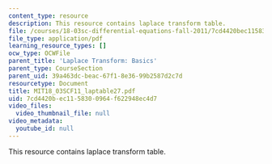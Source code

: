 ```yaml
---
content_type: resource
description: This resource contains laplace transform table.
file: /courses/18-03sc-differential-equations-fall-2011/7cd4420bec1158300964f622948ec4d7_MIT18_03SCF11_laptable27.pdf
file_type: application/pdf
learning_resource_types: []
ocw_type: OCWFile
parent_title: 'Laplace Transform: Basics'
parent_type: CourseSection
parent_uid: 39a463dc-beac-67f1-8e36-99b2587d2c7d
resourcetype: Document
title: MIT18_03SCF11_laptable27.pdf
uid: 7cd4420b-ec11-5830-0964-f622948ec4d7
video_files:
  video_thumbnail_file: null
video_metadata:
  youtube_id: null
---
```

This resource contains laplace transform table.

